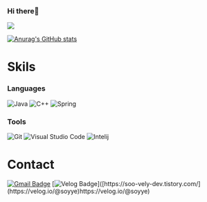 ### Hi there👋

<a href="https://hits.seeyoufarm.com"><img src="https://hits.seeyoufarm.com/api/count/incr/badge.svg?url=https%3A%2F%2Fgithub.com%2Fsooyyeon%2Fsooyyeon&count_bg=%23A6CCFB&title_bg=%23000000&icon=&icon_color=%23A3B6FF&title=hits&edge_flat=false"/></a>

[![Anurag's GitHub stats](https://github-readme-stats.vercel.app/api?username=sooyyeon)](https://github.com/anuraghazra/github-readme-stats)


# Skils

### Languages
![Java](https://img.shields.io/badge/Java-007396.svg?&style=for-the-badge&logo=Java&logoColor=white)
![C++](https://img.shields.io/badge/c++-00599C?style=flat-square&logo=cplusplus&logoColor=white)
![Spring](https://img.shields.io/badge/spring-6DB33F?style=flat-square&logo=spring&logoColor=white)

### Tools
![Git](https://img.shields.io/badge/Git-F05032.svg?&style=for-the-badge&logo=Git&logoColor=white)
![Visual Studio Code](https://img.shields.io/badge/Visual%20Studio%20Code-007ACC.svg?&style=for-the-badge&logo=Visual%20Studio%20Code&logoColor=white)
![Intelij](https://img.shields.io/badge/intelij-000000?style=flat-square&logo=intellijidea&logoColor=white")


# Contact

[![Gmail Badge](https://img.shields.io/badge/Gmail-d14836?style=flat-square&logo=Gmail&logoColor=white&link=mailto:kimsh1691@gmail.com)](mailto:soyyeeoon@gmail.com)
[![Velog Badge](http://img.shields.io/badge/Velog-20C997?style=flat-square&logo=github&link=[https://soo-vely-dev.tistory.com/](https://velog.io/@soyye))]([https://soo-vely-dev.tistory.com/](https://velog.io/@soyye)https://velog.io/@soyye)
